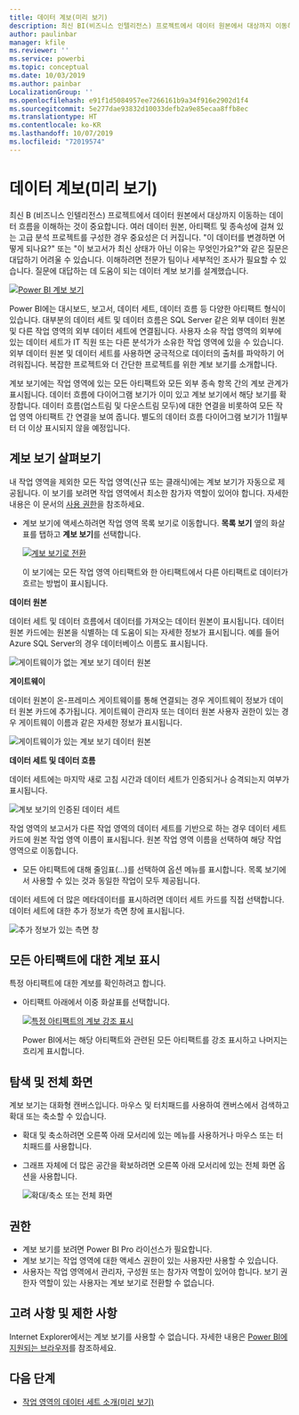 ```yaml
---
title: 데이터 계보(미리 보기)
description: 최신 BI(비즈니스 인텔리전스) 프로젝트에서 데이터 원본에서 대상까지 이동하는 데이터 흐름을 이해하는 것은 많은 고객에게 중요한 과제입니다.
author: paulinbar
manager: kfile
ms.reviewer: ''
ms.service: powerbi
ms.topic: conceptual
ms.date: 10/03/2019
ms.author: painbar
LocalizationGroup: ''
ms.openlocfilehash: e91f1d5084957ee7266161b9a34f916e2902d1f4
ms.sourcegitcommit: 5e277dae93832d10033defb2a9e85ecaa8ffb8ec
ms.translationtype: HT
ms.contentlocale: ko-KR
ms.lasthandoff: 10/07/2019
ms.locfileid: "72019574"
---
```

# <a name="data-lineage-preview"></a>데이터 계보(미리 보기)
최신 B (비즈니스 인텔리전스) 프로젝트에서 데이터 원본에서 대상까지 이동하는 데이터 흐름을 이해하는 것이 중요합니다. 여러 데이터 원본, 아티팩트 및 종속성에 걸쳐 있는 고급 분석 프로젝트를 구성한 경우 중요성은 더 커집니다.  "이 데이터를 변경하면 어떻게 되나요?" 또는 "이 보고서가 최신 상태가 아닌 이유는 무엇인가요?"와 같은 질문은 대답하기 어려울 수 있습니다. 이해하려면 전문가 팀이나 세부적인 조사가 필요할 수 있습니다. 질문에 대답하는 데 도움이 되는 데이터 계보 보기를 설계했습니다.

[ ![Power BI 계보 보기](media/service-data-lineage/power-bi-lineage-view-cropped.png) ](media/service-data-lineage/power-bi-lineage-view-full-size.png#lightbox)
 
Power BI에는 대시보드, 보고서, 데이터 세트, 데이터 흐름 등 다양한 아티팩트 형식이 있습니다. 대부분의 데이터 세트 및 데이터 흐름은 SQL Server 같은 외부 데이터 원본 및 다른 작업 영역의 외부 데이터 세트에 연결됩니다. 사용자 소유 작업 영역의 외부에 있는 데이터 세트가 IT 직원 또는 다른 분석가가 소유한 작업 영역에 있을 수 있습니다. 외부 데이터 원본 및 데이터 세트를 사용하면 궁극적으로 데이터의 출처를 파악하기 어려워집니다. 복잡한 프로젝트와 더 간단한 프로젝트를 위한 계보 보기를 소개합니다. 

계보 보기에는 작업 영역에 있는 모든 아티팩트와 모든 외부 종속 항목 간의 계보 관계가 표시됩니다. 데이터 흐름에 다이어그램 보기가 이미 있고 계보 보기에서 해당 보기를 확장합니다. 데이터 흐름(업스트림 및 다운스트림 모두)에 대한 연결을 비롯하여 모든 작업 영역 아티팩트 간 연결을 보여 줍니다. 별도의 데이터 흐름 다이어그램 보기가 11월부터 더 이상 표시되지 않을 예정입니다.

## <a name="explore-lineage-view"></a>계보 보기 살펴보기

내 작업 영역을 제외한 모든 작업 영역(신규 또는 클래식)에는 계보 보기가 자동으로 제공됩니다. 이 보기를 보려면 작업 영역에서 최소한 참가자 역할이 있어야 합니다. 자세한 내용은 이 문서의 [사용 권한](#permissions)을 참조하세요. 

- 계보 보기에 액세스하려면 작업 영역 목록 보기로 이동합니다. **목록 보기** 옆의 화살표를 탭하고 **계보 보기**를 선택합니다.

    [ ![계보 보기로 전환](media/service-data-lineage/power-bi-lineage-list-view-cropped.png) ](media/service-data-lineage/power-bi-lineage-list-view.png#lightbox)

    이 보기에는 모든 작업 영역 아티팩트와 한 아티팩트에서 다른 아티팩트로 데이터가 흐르는 방법이 표시됩니다.

**데이터 원본**

데이터 세트 및 데이터 흐름에서 데이터를 가져오는 데이터 원본이 표시됩니다. 데이터 원본 카드에는 원본을 식별하는 데 도움이 되는 자세한 정보가 표시됩니다. 예를 들어 Azure SQL Server의 경우 데이터베이스 이름도 표시됩니다.

![게이트웨이가 없는 계보 보기 데이터 원본](media/service-data-lineage/power-bi-lineage-data-source-no-gateway.png)
 
**게이트웨이**

데이터 원본이 온-프레미스 게이트웨이를 통해 연결되는 경우 게이트웨이 정보가 데이터 원본 카드에 추가됩니다. 게이트웨이 관리자 또는 데이터 원본 사용자 권한이 있는 경우 게이트웨이 이름과 같은 자세한 정보가 표시됩니다.

![게이트웨이가 있는 계보 보기 데이터 원본](media/service-data-lineage/power-bi-lineage-data-source-with-gateway.png)

**데이터 세트 및 데이터 흐름**
 
데이터 세트에는 마지막 새로 고침 시간과 데이터 세트가 인증되거나 승격되는지 여부가 표시됩니다.

![계보 보기의 인증된 데이터 세트](media/service-data-lineage/power-bi-lineage-external-certified-dataset.png)
 
작업 영역의 보고서가 다른 작업 영역의 데이터 세트를 기반으로 하는 경우 데이터 세트 카드에 원본 작업 영역 이름이 표시됩니다. 원본 작업 영역 이름을 선택하여 해당 작업 영역으로 이동합니다.
 
- 모든 아티팩트에 대해 줄임표(...)를 선택하여 옵션 메뉴를 표시합니다. 목록 보기에서 사용할 수 있는 것과 동일한 작업이 모두 제공됩니다.
  
데이터 세트에 더 많은 메타데이터를 표시하려면 데이터 세트 카드를 직접 선택합니다. 데이터 세트에 대한 추가 정보가 측면 창에 표시됩니다.

![추가 정보가 있는 측면 창](media/service-data-lineage/power-bi-lineage-side-pane.png)
 
## <a name="show-lineage-for-any-artifact"></a>모든 아티팩트에 대한 계보 표시 

특정 아티팩트에 대한 계보를 확인하려고 합니다.

- 아티팩트 아래에서 이중 화살표를 선택합니다.

    [ ![특정 아티팩트의 계보 강조 표시](media/service-data-lineage/power-bi-lineage-highlight-cropped.png) ](media/service-data-lineage/power-bi-lineage-highlight-full-size.png#lightbox)

    Power BI에서는 해당 아티팩트와 관련된 모든 아티팩트를 강조 표시하고 나머지는 흐리게 표시합니다. 

## <a name="navigation-and-full-screen"></a>탐색 및 전체 화면 

계보 보기는 대화형 캔버스입니다. 마우스 및 터치패드를 사용하여 캔버스에서 검색하고 확대 또는 축소할 수 있습니다.  

- 확대 및 축소하려면 오른쪽 아래 모서리에 있는 메뉴를 사용하거나 마우스 또는 터치패드를 사용합니다. 

- 그래프 자체에 더 많은 공간을 확보하려면 오른쪽 아래 모서리에 있는 전체 화면 옵션을 사용합니다. 

    ![확대/축소 또는 전체 화면](media/service-data-lineage/power-bi-lineage-zoom-full-screen.png)

## <a name="permissions"></a>권한

- 계보 보기를 보려면 Power BI Pro 라이선스가 필요합니다.
- 계보 보기는 작업 영역에 대한 액세스 권한이 있는 사용자만 사용할 수 있습니다.
- 사용자는 작업 영역에서 관리자, 구성원 또는 참가자 역할이 있어야 합니다. 보기 권한자 역할이 있는 사용자는 계보 보기로 전환할 수 없습니다.

## <a name="considerations-and-limitations"></a>고려 사항 및 제한 사항

Internet Explorer에서는 계보 보기를 사용할 수 없습니다. 자세한 내용은 [Power BI에 지원되는 브라우저](power-bi-browsers.md)를 참조하세요.

## <a name="next-steps"></a>다음 단계

- [작업 영역의 데이터 세트 소개(미리 보기)](service-datasets-across-workspaces.md)
